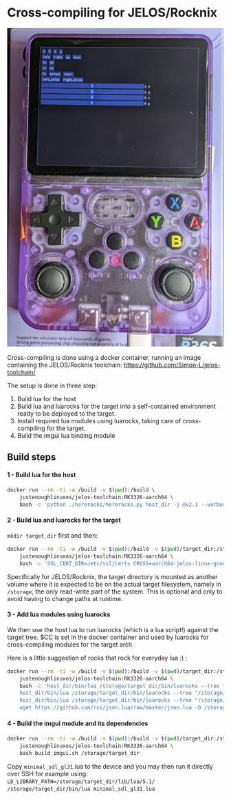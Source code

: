 # Cross-compiling for JELOS/Rocknix

![](./example.jpeg)

Cross-compiling is done using a docker container, running an image containing the JELOS/Rocknix toolchain: https://github.com/Simon-L/jelos-toolchain/

The setup is done in three step:

1. Build lua for the host
1. Build lua and luarocks for the target into a self-contained environment ready to be deployed to the target.
1. Install required lua modules using luarocks, taking care of cross-compiling for the target.
1. Build the imgui lua binding module

## Build steps

#### 1 - Build lua for the host
```bash
docker run --rm -ti -w /build -v $(pwd):/build \
    justenoughlinuxos/jelos-toolchain:RK3326-aarch64 \
    bash -c 'python ./hererocks/hererocks.py host_dir -j @v2.1 --verbose'
```

#### 2 - Build lua and luarocks for the target
`mkdir target_dir` first and then:
```bash
docker run --rm -ti -w /build -v $(pwd):/build -v $(pwd)/target_dir:/storage/target_dir \
    justenoughlinuxos/jelos-toolchain:RK3326-aarch64 \
    bash -c 'SSL_CERT_DIR=/etc/ssl/certs CROSS=aarch64-jelos-linux-gnueabi- python ./hererocks/hererocks.py /storage/target_dir -j @v2.1 -rlatest --verbose'
```
Specifically for JELOS/Rocknix, the target directory is mounted as another volume where it is expected to be on the actual target filesystem, namely in `/storage`, the only read-write part of the system. This is optional and only to avoid having to change paths at runtime.

#### 3 - Add lua modules using luarocks

We then use the host lua to run luarocks (which is a lua script!) against the target tree. $CC is set in the docker container and used by luarocks for cross-compiling modules for the target arch.

Here is a little suggestion of rocks that rock for everyday lua :) :
```bash
docker run --rm -ti -w /build -v $(pwd):/build -v $(pwd)/target_dir:/storage/target_dir \
    justenoughlinuxos/jelos-toolchain:RK3326-aarch64 \
    bash -c 'host_dir/bin/lua /storage/target_dir/bin/luarocks --tree "/storage/target_dir" install penlight && \
    host_dir/bin/lua /storage/target_dir/bin/luarocks --tree "/storage/target_dir" install inspect && \
    host_dir/bin/lua /storage/target_dir/bin/luarocks --tree "/storage/target_dir" install luaposix && \
    wget https://github.com/rxi/json.lua/raw/master/json.lua -O /storage/target_dir/share/lua/5.1/json.lua'
```

#### 4 - Build the imgui module and its dependencies
```bash
docker run --rm -ti -w /build -v $(pwd):/build -v $(pwd)/target_dir:/storage/target_dir \
    justenoughlinuxos/jelos-toolchain:RK3326-aarch64 \
    bash build_imgui.sh /storage/target_dir
```
Copy `minimal_sdl_gl31`.lua to the device and you may then run it directly over SSH for example using:
`LD_LIBRARY_PATH=/storage/target_dir/lib/lua/5.1/ /storage/target_dir/bin/lua minimal_sdl_gl31.lua`